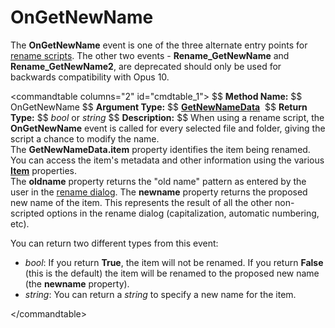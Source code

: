 # OnGetNewName

The **OnGetNewName** event is one of the three alternate entry points for [rename scripts](/Manual/scripting/rename_scripts/RAEDME.md). The other two events - **Rename_GetNewName** and **Rename_GetNewName2**, are deprecated should only be used for backwards compatibility with Opus 10.

\<commandtable columns="2" id="cmdtable_1"\> \$\$ **Method Name:** \$\$ OnGetNewName \$\$ **Argument Type:** \$\$ **[GetNewNameData](../scripting_objects/getnewnamedata.md)**  \$\$ **Return Type:** \$\$ *bool* or *string* \$\$ **Description:** \$\$ When using a rename script, the **OnGetNewName** event is called for every selected file and folder, giving the script a chance to modify the name.  
The **GetNewNameData.item** property identifies the item being renamed. You can access the item's metadata and other information using the various **[Item](../scripting_objects/item.md)** properties.  
The **oldname** property returns the "old name" pattern as entered by the user in the [rename dialog](/Manual/file_operations/renaming_files/advanced_rename/RAEDME.md). The **newname** property returns the proposed new name of the item. This represents the result of all the other non-scripted options in the rename dialog (capitalization, automatic numbering, etc).

You can return two different types from this event:

- *bool*: If you return **True**, the item will not be renamed. If you return **False** (this is the default) the item will be renamed to the proposed new name (the **newname** property).
- *string*: You can return a *string* to specify a new name for the item.

\</commandtable\>
